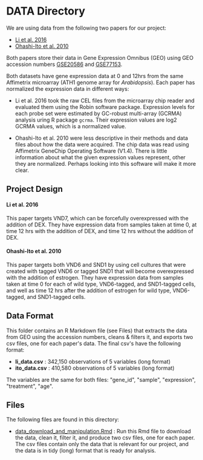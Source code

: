 # DATA Directory

We are using data from the following two papers for our project:

- [Li et al. 2016](http://www.plantphysiol.org/content/172/2/1334.long)
- [Ohashi-Ito et al. 2010](http://www.plantcell.org/content/22/10/3461.long#sec-14)

Both papers store their data in Gene Expression Omnibus (GEO) using GEO accession numbers [GSE20586](https://www.ncbi.nlm.nih.gov/geo/query/acc.cgi?acc=GSE20586) and [GSE77153](https://www.ncbi.nlm.nih.gov/geo/query/acc.cgi?acc=GSE77153).

Both datasets have gene expression data at 0 and 12hrs from the same Affimetrix microarray (ATH1 genome array for *Arabidopsis*). Each paper has normalized the expression data in different ways:

- Li et al. 2016 took the raw CEL files from the microarray chip reader and evaluated them using the Robin software package. Expression levels for each probe set were estimated by GC-robust multi-array (GCRMA) analysis uring R package `gcrma`. Their expression values are log2 GCRMA values, which is a normalized value.

- Ohashi-Ito et al. 2010 were less descriptive in their methods and data files about how the data were acquired. The chip data was read using Affimetrix GeneChip Operating Software (V1.4). There is little information about what the given expression values represent, other they are normalized. Perhaps looking into this software will make it more clear.

## Project Design

#### Li et al. 2016

This paper targets VND7, which can be forcefully overexpressed with the addition of DEX. They have expression data from samples taken at time 0, at time 12 hrs with the addition of DEX, and time 12 hrs without the addition of DEX.

#### Ohashi-Ito et al. 2010

This paper targets both VND6 and SND1 by using cell cultures that were created with tagged VND6 or tagged SND1 that will become overexpressed with the addition of estrogen. They have expression data from samples taken at time 0 for each of wild type, VND6-tagged, and SND1-tagged cells, and well as time 12 hrs after the addition of estrogen for wild type, VND6-tagged, and SND1-tagged cells.

## Data Format

This folder contains an R Markdown file (see Files) that extracts the data from GEO using the accession numbers, cleans & filters it, and exports two csv files, one for each paper's data. The final csv's have the following format:

- **li_data.csv** : 342,150 observations of 5 variables (long format)
- **ito_data.csv** : 410,580 observations of 5 variables (long format)

The variables are the same for both files: "gene_id", "sample", "expression", "treatment", "age".

## Files

The following files are found in this directory:

- [data_download_and_manipulation.Rmd](https://github.com/glenn-mcguinness/stat540FinalProject/blob/master/Data/data_download_and_manipulation.Rmd) : Run this Rmd file to download the data, clean it, filter it, and produce two csv files, one for each paper. The csv files contain only the data that is relevant for our project, and the data is in tidy (long) format that is ready for analysis.
